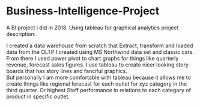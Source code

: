 # Business-Intelligence-Project
A BI project i did in 2018. Using tableau for graphical analytics
project description:

I created a data warehouse from scratch that Extract, transform and loaded data from the OLTP 
I created using MS Northwind data set and classic cars. 
From there I used power pivot to chart graphs for things like quarterly revenue, forecast sales figures.
I use tableau to create nicer looking story boards that has story lines and fanciful graphics.  
But personally I am more comfortable with tableau because it allows me to create things like regional forecast for each outlet 
for xyz category in the third quarter. Or highest Staff performance in relations to each category of product in specific outlet.
